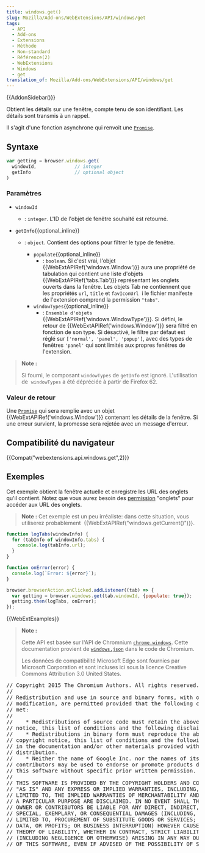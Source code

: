 ```yaml
---
title: windows.get()
slug: Mozilla/Add-ons/WebExtensions/API/windows/get
tags:
  - API
  - Add-ons
  - Extensions
  - Méthode
  - Non-standard
  - Référence(2)
  - WebExtensions
  - Windows
  - get
translation_of: Mozilla/Add-ons/WebExtensions/API/windows/get
---
```

{{AddonSidebar()}}

Obtient les détails sur une fenêtre, compte tenu de son identifiant. Les détails sont transmis à un rappel.

Il s'agit d'une fonction asynchrone qui renvoit une [`Promise`](/fr/docs/Web/JavaScript/Reference/Objets_globaux/Promise).

## Syntaxe

```js
var getting = browser.windows.get(
  windowId,              // integer
  getInfo                // optional object
)
```

### Paramètres

- `windowId`
  - : `integer`. L'ID de l'objet de fenêtre souhaité est retourné.
- `getInfo`{{optional_inline}}

  - : `object`. Contient des options pour filtrer le type de fenêtre.

    - `populate`{{optional_inline}}
      - : `boolean`. Si c'est vrai, l'objet {{WebExtAPIRef('windows.Window')}} aura une propriété de tabulation qui contient une liste d'objets {{WebExtAPIRef('tabs.Tab')}} représentant les onglets ouverts dans la fenêtre. Les objets Tab ne contiennent que les propriétés `url`, `title` et `favIconUrl`  i le fichier manifeste de l'extension comprend la permission `"tabs"`.
    - `windowTypes`{{optional_inline}}
      - : `Ensemble d'objets` {{WebExtAPIRef('windows.WindowType')}}. Si défini, le retour de {{WebExtAPIRef('windows.Window')}} sera filtré en fonction de son type. Si désactivé, le filtre par défaut est réglé sur `['normal', 'panel', 'popup']`, avec des types de fenêtres `'panel'` qui sont limités aux propres fenêtres de l'extension.

> **Note :**
>
> Si fourni, le composant `windowTypes` de `getInfo` est ignoré. L'utilisation de  `windowTypes` a été dépréciée à partir de Firefox 62.

### Valeur de retour

Une [`Promise`](/fr/docs/Web/JavaScript/Reference/Objets_globaux/Promise) qui sera remplie avec un objet {{WebExtAPIRef('windows.Window')}} contenant les détails de la fenêtre. Si une erreur survient, la promesse sera rejetée avec un message d'erreur.

## Compatibilité du navigateur

{{Compat("webextensions.api.windows.get",2)}}

## Exemples

Cet exemple obtient la fenêtre actuelle et enregistre les URL des onglets qu'il contient. Notez que vous aurez besoin des [permission](/fr/docs/Mozilla/Add-ons/WebExtensions/manifest.json/permissions) "onglets" pour accéder aux URL des onglets.

> **Note :** Cet exemple est un peu irréaliste: dans cette situation, vous utiliserez probablement  {{WebExtAPIRef("windows.getCurrent()")}}.

```js
function logTabs(windowInfo) {
  for (tabInfo of windowInfo.tabs) {
    console.log(tabInfo.url);
  }
}

function onError(error) {
  console.log(`Error: ${error}`);
}

browser.browserAction.onClicked.addListener((tab) => {
  var getting = browser.windows.get(tab.windowId, {populate: true});
  getting.then(logTabs, onError);
});
```

{{WebExtExamples}}

> **Note :**
>
> Cette API est basée sur l'API de Chromnium [`chrome.windows`](https://developer.chrome.com/extensions/windows). Cette documentation provient de [`windows.json`](https://chromium.googlesource.com/chromium/src/+/master/chrome/common/extensions/api/windows.json) dans le code de Chromium.
>
> Les données de compatibilité Microsoft Edge sont fournies par Microsoft Corporation et sont incluses ici sous la licence Creative Commons Attribution 3.0 United States.

<div class="hidden"><pre>// Copyright 2015 The Chromium Authors. All rights reserved.
//
// Redistribution and use in source and binary forms, with or without
// modification, are permitted provided that the following conditions are
// met:
//
//    * Redistributions of source code must retain the above copyright
// notice, this list of conditions and the following disclaimer.
//    * Redistributions in binary form must reproduce the above
// copyright notice, this list of conditions and the following disclaimer
// in the documentation and/or other materials provided with the
// distribution.
//    * Neither the name of Google Inc. nor the names of its
// contributors may be used to endorse or promote products derived from
// this software without specific prior written permission.
//
// THIS SOFTWARE IS PROVIDED BY THE COPYRIGHT HOLDERS AND CONTRIBUTORS
// "AS IS" AND ANY EXPRESS OR IMPLIED WARRANTIES, INCLUDING, BUT NOT
// LIMITED TO, THE IMPLIED WARRANTIES OF MERCHANTABILITY AND FITNESS FOR
// A PARTICULAR PURPOSE ARE DISCLAIMED. IN NO EVENT SHALL THE COPYRIGHT
// OWNER OR CONTRIBUTORS BE LIABLE FOR ANY DIRECT, INDIRECT, INCIDENTAL,
// SPECIAL, EXEMPLARY, OR CONSEQUENTIAL DAMAGES (INCLUDING, BUT NOT
// LIMITED TO, PROCUREMENT OF SUBSTITUTE GOODS OR SERVICES; LOSS OF USE,
// DATA, OR PROFITS; OR BUSINESS INTERRUPTION) HOWEVER CAUSED AND ON ANY
// THEORY OF LIABILITY, WHETHER IN CONTRACT, STRICT LIABILITY, OR TORT
// (INCLUDING NEGLIGENCE OR OTHERWISE) ARISING IN ANY WAY OUT OF THE USE
// OF THIS SOFTWARE, EVEN IF ADVISED OF THE POSSIBILITY OF SUCH DAMAGE.
</pre></div>
